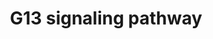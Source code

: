---
annotations:
- type: Pathway Ontology
  value: G protein mediated signaling pathway
- type: Pathway Ontology
  value: G protein mediated signaling pathway via Galpha12/Galpha13 family
authors:
- MaintBot
- Thomas
- Christine Chichester
- Mkutmon
- Eweitz
description: 'The G13 subunit is an alpha unit of heterotrimeric G proteins that regulates
  cell processes through the use of guanine nucleotide exchange factors. G13 regulates
  actin cytoskeletal remodeling in cells and is essential for receptor tyrosine kinase-induced
  migration of fibroblast and endothelial cells.  Source: [[wikipedia:G12/G13_alpha_subunits|Wikipedia]]'
last-edited: 2021-05-21
organisms:
- Canis familiaris
redirect_from:
- /index.php/Pathway:WP1179
- /instance/WP1179
schema-jsonld:
- '@context': https://schema.org/
  '@id': https://wikipathways.github.io/pathways/WP1179.html
  '@type': Dataset
  creator:
    '@type': Organization
    name: WikiPathways
  description: 'The G13 subunit is an alpha unit of heterotrimeric G proteins that
    regulates cell processes through the use of guanine nucleotide exchange factors.
    G13 regulates actin cytoskeletal remodeling in cells and is essential for receptor
    tyrosine kinase-induced migration of fibroblast and endothelial cells.  Source:
    [[wikipedia:G12/G13_alpha_subunits|Wikipedia]]'
  keywords:
  - CFL2
  - DIAPH1
  - RPS6KB1
  - PIK3CA
  - PPP1CB
  - PAK3
  - IQGAP1
  - SH3RF1
  - CFL1
  - IQGAP2
  - LIMK1
  - RHPN2
  - MAP3K4
  - CIT
  - MYBPH
  - TNK2
  - PIK3CD
  - RAC1
  - CALM1
  - ROCK2
  - MYL1
  - ARHGDIB
  - PIK3R2
  - PIK3CB
  - MAPK10
  - ARHGEF1
  - RTKN
  - PKN1
  - ROCK1
  - CDC42
  - ARHGDIG
  - WASL
  - WAS
  - PFN1
  - RHOA
  - GNA13
  - CYFIP1
  - PIP5K2A
  license: CC0
  name: G13 signaling pathway
seo: CreativeWork
title: G13 signaling pathway
wpid: WP1179
---